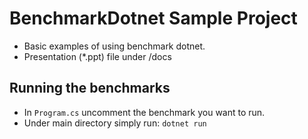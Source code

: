 # BenchmarkDotnet Sample Project


- Basic examples of using benchmark dotnet.
- Presentation (*.ppt) file under /docs


## Running the benchmarks
- In `Program.cs` uncomment the benchmark you want to run.
- Under main directory simply run: `dotnet run`
 
